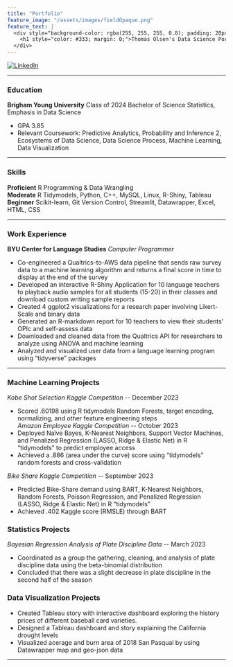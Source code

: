 ```yaml
---
title: "Portfolio"
feature_image: "/assets/images/fieldOpaque.png"
feature_text: |
  <div style="background-color: rgba(255, 255, 255, 0.8); padding: 20px; border-radius: 10px;">
    <h1 style="color: #333; margin: 0;">Thomas Olsen's Data Science Portfolio and Blog</h1>
  </div>
---
```

[![LinkedIn](https://img.shields.io/badge/LinkedIn-Profile-blue)](https://www.linkedin.com/in/thomas-olsen-1a0299254)

***  
### Education
**Brigham Young University** Class of 2024
Bachelor of Science Statistics, Emphasis in Data Science
 - GPA 3.85
 - Relevant Coursework: Predictive Analytics, Probability and Inference 2, Ecosystems of Data Science, Data Science Process, Machine Learning, Data Visualization

***    
### Skills
**Proficient** R Programming & Data Wrangling  
**Moderate** R Tidymodels, Python, C++, MySQL, Linux, R-Shiny, Tableau  
**Beginner** Scikit-learn, Git Version Control, Streamlit, Datawrapper, Excel, HTML, CSS  

***  
### Work Experience
**BYU Center for Language Studies**
*Computer Programmer*
- Co-engineered a Qualtrics-to-AWS data pipeline that sends raw survey data to a machine learning algorithm and returns a final score in time to display at the end of the survey
- Developed an interactive R-Shiny Application for 10 language teachers to playback audio samples for all students (15-20) in their classes and download custom writing sample reports
- Created 4 ggplot2 visualizations for a research paper involving Likert-Scale and binary data
- Generated an R-markdown report for 10 teachers to view their students’ OPIc and self-assess data
- Downloaded and cleaned data from the Qualtrics API for researchers to analyze using ANOVA and machine learning
- Analyzed and visualized user data from a language learning program using “tidyverse” packages 

***  
### Machine Learning Projects
*Kobe Shot Selection Kaggle Competition* -- December 2023  
- Scored .60198 using R tidymodels Random Forests, target encoding, normalizing, and other feature engineering steps  
*Amazon Employee Kaggle Competition* -- October 2023  
- Deployed Naïve Bayes, K-Nearest Neighbors, Support Vector Machines, and Penalized Regression (LASSO, Ridge & Elastic Net) in R “tidymodels” to predict employee access  
- Achieved a .886 (area under the curve) score using “tidymodels” random forests and cross-validation  

*Bike Share Kaggle Competition* -- September 2023  
- Predicted Bike-Share demand using BART, K-Nearest Neighbors, Random Forests, Poisson Regression, and Penalized Regression (LASSO, Ridge & Elastic Net) in R “tidymodels”  
- Achieved .402 Kaggle score (RMSLE) through BART  
### Statistics Projects
*Bayesian Regression Analysis of Plate Discipline Data* -- March 2023  
- Coordinated as a group the gathering, cleaning, and analysis of plate discipline data using the beta-binomial distribution 
- Concluded that there was a slight decrease in plate discipline in the second half of the season
### Data Visualization Projects
- Created Tableau story with interactive dashboard exploring the history prices of different baseball card varieties.
- Designed a Tableau dashboard and story explaining the California drought levels  
- Visualized acerage and burn area of 2018 San Pasqual by using Datawrapper map and geo-json data

***  
